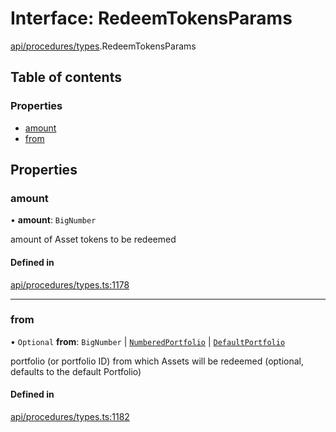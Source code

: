 # Interface: RedeemTokensParams

[api/procedures/types](../wiki/api.procedures.types).RedeemTokensParams

## Table of contents

### Properties

- [amount](../wiki/api.procedures.types.RedeemTokensParams#amount)
- [from](../wiki/api.procedures.types.RedeemTokensParams#from)

## Properties

### amount

• **amount**: `BigNumber`

amount of Asset tokens to be redeemed

#### Defined in

[api/procedures/types.ts:1178](https://github.com/PolymeshAssociation/polymesh-sdk/blob/88db4a91/src/api/procedures/types.ts#L1178)

___

### from

• `Optional` **from**: `BigNumber` \| [`NumberedPortfolio`](../wiki/api.entities.NumberedPortfolio.NumberedPortfolio) \| [`DefaultPortfolio`](../wiki/api.entities.DefaultPortfolio.DefaultPortfolio)

portfolio (or portfolio ID) from which Assets will be redeemed (optional, defaults to the default Portfolio)

#### Defined in

[api/procedures/types.ts:1182](https://github.com/PolymeshAssociation/polymesh-sdk/blob/88db4a91/src/api/procedures/types.ts#L1182)
